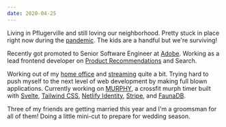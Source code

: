 ```yaml
---
date: 2020-04-25
---
```


Living in Pflugerville and still loving our neighborhood. Pretty stuck in place right now during the [pandemic][covid]. The kids are a handful but we're surviving!

Recently got promoted to Senior Software Engineer at [Adobe][adobe]. Working as a lead frontend developer on [Product Recommendations][prex] and Search.

Working out of my [home office][office] and [streaming][twitch] quite a bit. Trying hard to push myself to the next level of web development by making full blown applications. Currently working on [MURPHY][murphy], a crossfit murph timer built with [Svelte][svelte], [Tailwind CSS][tailwind], [Netlify Identity][identity], [Stripe][stripe], and [FaunaDB][fauna].

Three of my friends are getting married this year and I'm a groomsman for all of them! Doing a little mini-cut to prepare for wedding season.

[covid]: https://www.cdc.gov/coronavirus/2019-ncov/index.html
[adobe]: https://www.adobe.com
[prex]: https://magento.com/products/product-recommendations
[office]: /uses#-home-office
[twitch]: https://www.twitch.tv/bradgarropy
[murphy]: https://murphy.bradgarropy.com
[svelte]: https://svelte.dev
[tailwind]: http://tailwindcss.com
[identity]: https://docs.netlify.com/visitor-access/identity
[stripe]: https://stripe.com
[fauna]: https://fauna.com
